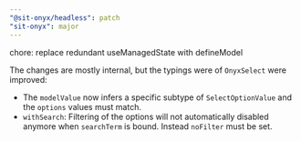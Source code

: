 ```yaml
---
"@sit-onyx/headless": patch
"sit-onyx": major
---
```


chore: replace redundant useManagedState with defineModel

The changes are mostly internal, but the typings were of `OnyxSelect` were improved:

- The `modelValue` now infers a specific subtype of `SelectOptionValue` and the `options` values must match.
- `withSearch`: Filtering of the options will not automatically disabled anymore when `searchTerm` is bound. Instead `noFilter` must be set.
